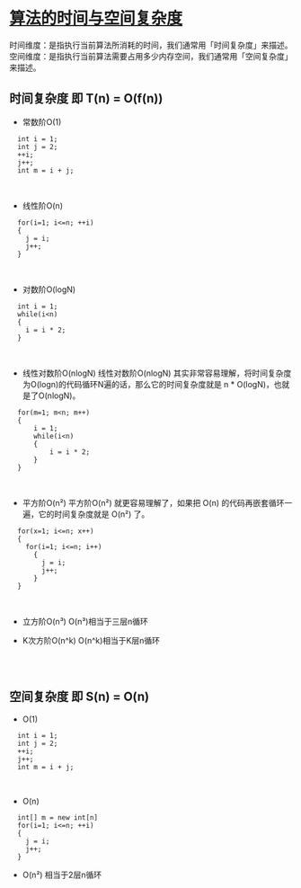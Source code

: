 # [算法的时间与空间复杂度](https://zhuanlan.zhihu.com/p/50479555)

时间维度：是指执行当前算法所消耗的时间，我们通常用「时间复杂度」来描述。
空间维度：是指执行当前算法需要占用多少内存空间，我们通常用「空间复杂度」来描述。

## 时间复杂度 即 T(n) = O(f(n))
* 常数阶O(1)
```
  int i = 1;
  int j = 2;
  ++i;
  j++;
  int m = i + j;
```
<br>

* 线性阶O(n)
```
  for(i=1; i<=n; ++i)
  {
    j = i;
    j++;
  }
```
<br>

* 对数阶O(logN)
```
  int i = 1;
  while(i<n)
  {
    i = i * 2;
  }
```
<br>

* 线性对数阶O(nlogN) 线性对数阶O(nlogN) 其实非常容易理解，将时间复杂度为O(logn)的代码循环N遍的话，那么它的时间复杂度就是 n * O(logN)，也就是了O(nlogN)。
```
  for(m=1; m<n; m++)
  {
      i = 1;
      while(i<n)
      {
          i = i * 2;
      }
  }
```
<br>

* 平方阶O(n²) 平方阶O(n²) 就更容易理解了，如果把 O(n) 的代码再嵌套循环一遍，它的时间复杂度就是 O(n²) 了。
```
  for(x=1; i<=n; x++)
  {
    for(i=1; i<=n; i++)
      {
        j = i;
        j++;
      }
  }
```
<br>

* 立方阶O(n³) O(n³)相当于三层n循环

* K次方阶O(n^k) O(n^k)相当于K层n循环
```
```
<br>


## 空间复杂度 即 S(n) = O(n)

* O(1)
```
  int i = 1;
  int j = 2;
  ++i;
  j++;
  int m = i + j;
```
<br>

* O(n)
```
  int[] m = new int[n]
  for(i=1; i<=n; ++i)
  {
    j = i;
    j++;
  }
```
* O(n²) 相当于2层n循环